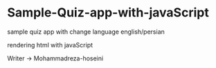 # Sample-Quiz-app-with-javaScript
sample quiz app with change language english/persian 

rendering html with javaScript

Writer -> Mohammadreza-hoseini

